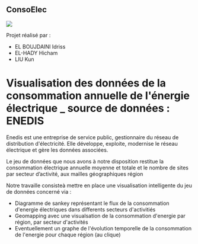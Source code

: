 ## ConsoElec
![](https://static0.quelleenergie.net/images/faq/compteur-electrique-187.jpg?1424451395)

Projet réalisé par : 
- EL BOUJDAINI Idriss 
- EL-HADY Hicham 
- LIU Kun  
# Visualisation des données de la consommation annuelle de l'énergie électrique _ source de données : ENEDIS

Enedis est une entreprise de service public, gestionnaire du réseau de distribution d'électricité. Elle développe, exploite, modernise le réseau électrique et gère les données associées.

Le jeu de données que nous avons à notre disposition restitue la consommation électrique annuelle moyenne et totale et le nombre de sites par secteur d’activité, aux mailles géographiques région

Notre travaille consisteà mettre en place une visualisation intelligente du jeu de données concerné via :
- Diagramme de sankey représentant le flux de la consommation d'energie électriques dans differents secteurs d'activitiés
- Geomapping avec une visualsation de la consommation d'energie par région, par secteur d'activités 
- Eventuellement un graphe de l'évolution temporelle de la consommation de l'energie pour chaque région (au clique)


